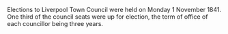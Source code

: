 Elections to Liverpool Town Council were held on Monday 1 November 1841. One third of the council seats were up for election, the term of office of each councillor being three years.
